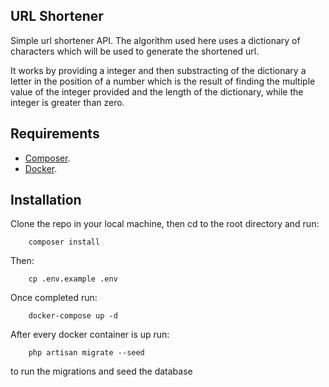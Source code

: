 ## URL Shortener

Simple url shortener API. The algorithm used here uses a dictionary of characters which will be used to generate the shortened url.

It works by providing a integer and then substracting of the dictionary a letter in the position of a number which is the result of finding the multiple value of the integer provided and the length of the dictionary, while the integer is greater than zero.

## Requirements

- [Composer](https://getcomposer.org/download/).
- [Docker](https://www.docker.com/products/docker-desktop).


## Installation

Clone the repo in your local machine, then cd to the root directory and run:
```
    composer install
```

Then:
```
    cp .env.example .env
```

Once completed run:
```
    docker-compose up -d
```

After every docker container is up
run:
```
    php artisan migrate --seed
```
to run the migrations and seed the database

